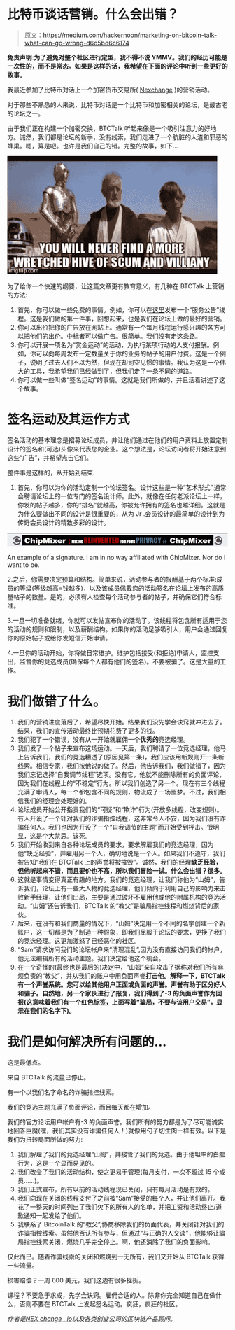 # 比特币谈话营销。什么会出错？

> 原文：<https://medium.com/hackernoon/marketing-on-bitcoin-talk-what-can-go-wrong-d6d5bd6c6174>

**免责声明:为了避免对整个社区进行定型，我不得不说 YMMV。我们的经历可能是一次性的，而不是常态。如果是这样的话，我希望在下面的评论中听到一些更好的故事。**

我最近参加了比特币对话上一个加密货币交易所( [Nexchange](https://nexchange.io/) )的营销活动。

对于那些不熟悉的人来说，比特币对话是一个比特币和加密相关的论坛，是最古老的论坛之一。

由于我们正在构建一个加密交换，BTCTalk 听起来像是一个吸引注意力的好地方。诚然，我们都是论坛的新手，没有线索，我们走进了一个肮脏的人渣和邪恶的蜂巢。嗯，算是吧。也许是我们自己的错。完整的故事，如下…

![](img/240dd3ddd91fab50282150a274fcff4c.png)

为了给你一个快速的纲要，让这篇文章更有教育意义，有几种在 BTCTalk 上营销的方法:

1.  首先，你可以做一些免费的事情。例如，你可以在[这里](https://bitcointalk.org/index.php?board=84.0)发布一个“服务公告”线程。这是我们做的第一件事，回想起来，也是我们在论坛上做的最好的营销。
2.  你可以出价把你的广告放在网站上。通常有一个每月线程运行感兴趣的各方可以把他们的出价。中标者可以做广告。很简单。我们没有走这条路。
3.  你可以开展一项名为“赏金运动”的活动，为执行某项行动的人支付报酬。例如，你可以向每周发布一定数量关于你的业务的帖子的用户付费。这是一个例子，说明了过去人们不以为然，但现在却司空见惯的事情。我认为这是一个伟大的工具，我希望我们已经做到了，但我们走了一条不同的道路。
4.  你可以做一些叫做“签名运动”的事情。这就是我们所做的，并且活着讲述了这个故事。

# 签名运动及其运作方式

签名活动的基本理念是招募论坛成员，并让他们通过在他们的用户资料上放置定制设计的签名和(可选)头像来代表您的企业。这个想法是，论坛访问者将开始注意到这些“广告”，并希望点击它们。

整件事是这样的，从开始到结束:

1.  首先，你可以为你的活动定制一个论坛签名。设计这些是一种“艺术形式”,通常会聘请论坛上的一位专门的签名设计师。此外，就像在任何老派论坛上一样，你发的帖子越多，你的“排名”就越高，你被允许拥有的签名也越详细。这就是为什么要做出不同的设计是很重要的，从为 Jr .会员设计的最简单的设计到为传奇会员设计的精致多彩的设计。

![](img/8601ea3317f451b10c760842c5f07b00.png)

An example of a signature. I am in no way affiliated with ChipMixer. Nor do I want to be.

2.之后，你需要决定预算和结构。简单来说，活动参与者的报酬基于两个标准:成员的等级(等级越高=钱越多)，以及该成员佩戴您的活动签名在论坛上发布的高质量帖子的数量。是的，必须有人检查每个活动参与者的帖子，并确保它们符合标准。

3.一旦一切准备就绪，你就可以发帖宣布你的活动了。该线程将包含所有适用于您的活动的规则和限制，以及薪酬结构。如果你的活动足够吸引人，用户会通过回复你的原始帖子或给你发短信开始申请。

4.一旦你的活动开始，你将做日常维护。维护包括接受(和拒绝)申请人，监控支出，监督你的竞选成员(确保每个人都有他们的签名)。不要被骗了。这是大量的工作。

# 我们做错了什么。

1.  我们的营销进度落后了，希望尽快开始。结果我们没先学会诀窍就冲进去了。结果，我们的宣传活动最终比预期花费了更多的钱。
2.  我们犯了一个错误，没有从一开始就雇佣一个**优秀的**竞选经理。
3.  我们发了一个帖子来宣布这场运动。一天后，我们聘请了一位竞选经理，他马上告诉我们，我们的竞选糟透了(原因见第一条)，我们应该用新规则开一条新线索。相信专家，我们按他说的做了。然后，他告诉我们，我们做错了，因为我们忘记选择“自我调节线程”选项。没有它，他就不能删除所有的负面评论，因为我们在线程上的“不稳定”行为。所以我们创造了另一个。现在有三个线程充满了申请人，每一个都包含不同的规则，物流成了一场噩梦。不过，我们相信我们的经理会处理好的。
4.  论坛成员开始公开指责我们的“可疑”和“欺诈”行为(开放多线程，改变规则)。有人开设了一个针对我们的诈骗指控线程，这非常令人不安，因为我们没有诈骗任何人。我们也因为开设了一个“自我调节的主题”而开始受到抨击。很明显，这是个大禁忌。该死。
5.  我们开始收到来自各种论坛成员的要求，要求解雇我们的竞选经理，因为他“缺乏经验”，并雇用另一个人，确切地说是一个人。如果我们不遵守，我们被告知“我们在 BTCTalk 上的声誉将被摧毁”。诚然，我们的经理**缺乏经验，但他听起来不错，而且要价也不高，所以我们冒险一试。什么会出错？很多。**
6.  这就是事情变得真正有趣的地方。我们的竞选经理，让我们称他为“山姆”，告诉我们，论坛上有一些大人物的竞选经理，他们倾向于利用自己的影响力来击败新手经理，让他们出局，主要是通过破坏不雇用他或他的附属机构的竞选活动。“山姆”还告诉我们，BTCTalk 的“教父”是骗局指控线程和燃烧背后的家伙。
7.  后来，在没有和我们商量的情况下，“山姆”决定用一个不同的名字创建一个新账户，这一切都是为了制造一种假象，即我们屈服于论坛的要求，更换了我们的竞选经理。这更加激怒了已经恶化的社区。
8.  “Sam”请求访问我们的论坛帐户来“清理混乱”,因为没有直接访问我们的帐户，他无法编辑所有的活动主题。我们决定给他这个机会。
9.  在一个奇怪的(最终也是最后的)决定中，“山姆”亲自攻击了据称对我们所有麻烦负责的“教父”，并从我们的账户中用负面声誉**打击他。解释一下，BTCTalk 有一个声誉系统。您可以给其他用户正面或负面的声誉。声誉有助于区分好人和骗子。自然地，另一个家伙进行了报复，我们得到了-3 的负面声誉作为回报(这意味着我们有一个红色标签，上面写着“骗局，不要与该用户交易”，显示在我们的名字下)。**

# 我们是如何解决所有问题的…

这是最低点。

来自 BTCTalk 的流量已停止。

有一个以我们名字命名的诈骗指控线索。

我们的竞选主题充满了负面评论，而且每天都在增加。

我们的官方论坛用户帐户有-3 的负面声誉。我们所有的努力都是为了尽可能诚实地回答巨魔(嘿，我们其实没有诈骗任何人！)就像用勺子切生肉一样有效。以下是我们为扭转局面所做的努力:

1.  我们解雇了我们的竞选经理“山姆”，并接管了我们的竞选。由于他坦率的白痴行为，这是一个显而易见的。
2.  我们改变了我们的活动结构，使之更易于管理(每月支付，一次不超过 15 个成员……)。
3.  我们正式宣布，所有以前的活动线程现已关闭，只有每月活动是有效的。
4.  我们向现在关闭的线程支付了之前被“Sam”接受的每个人，并让他们离开。我花了一整天的时间列出了我们欠下的所有人的名单，并把工资和活动终止/道歉通知一起发给了他们。
5.  我联系了 BitcoinTalk 的“教父”,协商移除我们的负面代表，并关闭针对我们的诈骗指控线索。虽然他否认所有参与，但通过“与正确的人交谈”，他能够让骗局指控线索关闭，燃烧几乎完全停止。啊，他还消除了我们的负面影响。

仅此而已。随着诈骗线索的关闭和燃烧到一无所有，我们又开始从 BTCTalk 获得一些流量。

损害赔偿？一周 600 美元，我们这边有很多挫折。

课程？不要急于求成，先学会诀窍。雇佣合适的人。除非你完全知道自己在做什么，否则不要在 BTCTalk 上发起签名运动。疯狂，疯狂的社区。

*作者是*[*NEX change . io*](https://nexchange.io/)*以及各类创业公司的区块链产品顾问。*